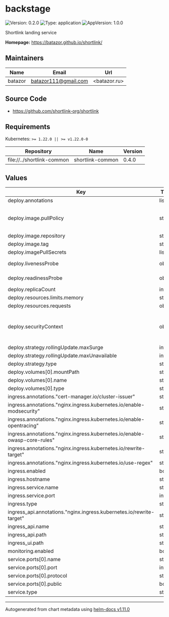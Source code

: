 # backstage

![Version: 0.2.0](https://img.shields.io/badge/Version-0.2.0-informational?style=flat-square) ![Type: application](https://img.shields.io/badge/Type-application-informational?style=flat-square) ![AppVersion: 1.0.0](https://img.shields.io/badge/AppVersion-1.0.0-informational?style=flat-square)

Shortlink landing service

**Homepage:** <https://batazor.github.io/shortlink/>

## Maintainers

| Name | Email | Url |
| ---- | ------ | --- |
| batazor | <batazor111@gmail.com> | <batazor.ru> |

## Source Code

* <https://github.com/shortlink-org/shortlink>

## Requirements

Kubernetes: `>= 1.22.0 || >= v1.22.0-0`

| Repository | Name | Version |
|------------|------|---------|
| file://../shortlink-common | shortlink-common | 0.4.0 |

## Values

| Key | Type | Default | Description |
|-----|------|---------|-------------|
| deploy.annotations | list | `[]` | Annotations to be added to controller pods |
| deploy.image.pullPolicy | string | `"Always"` | Global imagePullPolicy Default: 'Always' if image tag is 'latest', else 'IfNotPresent' Ref: http://kubernetes.io/docs/user-guide/images/#pre-pulling-images |
| deploy.image.repository | string | `"registry.gitlab.com/shortlink-org/shortlink/backstage"` |  |
| deploy.image.tag | string | `"0.14.9"` |  |
| deploy.imagePullSecrets | list | `[]` |  |
| deploy.livenessProbe | object | `{"failureThreshold":30,"httpGet":{"path":"/healthcheck","port":7007},"httpHeaders":[{"name":"Host","value":"shortlink.best"}],"initialDelaySeconds":300,"timeoutSeconds":60}` | define a liveness probe that checks every 5 seconds, starting after 5 seconds |
| deploy.readinessProbe | object | `{"httpGet":{"path":"/healthcheck","port":7007},"httpHeaders":[{"name":"Host","value":"shortlink.best"}],"initialDelaySeconds":120,"timeoutSeconds":15}` | define a readiness probe that checks every 5 seconds, starting after 5 seconds |
| deploy.replicaCount | int | `1` |  |
| deploy.resources.limits.memory | string | `"248Mi"` |  |
| deploy.resources.requests | object | `{}` |  |
| deploy.securityContext | object | `{"allowPrivilegeEscalation":false,"readOnlyRootFilesystem":"false"}` | Security Context policies for controller pods See https://kubernetes.io/docs/tasks/administer-cluster/sysctl-cluster/ for notes on enabling and using sysctls |
| deploy.strategy.rollingUpdate.maxSurge | int | `1` |  |
| deploy.strategy.rollingUpdate.maxUnavailable | int | `0` |  |
| deploy.strategy.type | string | `"RollingUpdate"` |  |
| deploy.volumes[0].mountPath | string | `"/tmp"` |  |
| deploy.volumes[0].name | string | `"tmp"` |  |
| deploy.volumes[0].type | string | `"emptyDir"` |  |
| ingress.annotations."cert-manager.io/cluster-issuer" | string | `"cert-manager-production"` |  |
| ingress.annotations."nginx.ingress.kubernetes.io/enable-modsecurity" | string | `"false"` |  |
| ingress.annotations."nginx.ingress.kubernetes.io/enable-opentracing" | string | `"false"` |  |
| ingress.annotations."nginx.ingress.kubernetes.io/enable-owasp-core-rules" | string | `"false"` |  |
| ingress.annotations."nginx.ingress.kubernetes.io/rewrite-target" | string | `"/backstage/$2"` |  |
| ingress.annotations."nginx.ingress.kubernetes.io/use-regex" | string | `"true"` |  |
| ingress.enabled | bool | `true` |  |
| ingress.hostname | string | `"shortlink.best"` |  |
| ingress.service.name | string | `"backstage"` |  |
| ingress.service.port | int | `7007` |  |
| ingress.type | string | `"nginx"` |  |
| ingress_api.annotations."nginx.ingress.kubernetes.io/rewrite-target" | string | `"/backstage/api/$2"` |  |
| ingress_api.name | string | `"backstage-api"` |  |
| ingress_api.path | string | `"/backstage/api(/|$)(.*)"` |  |
| ingress_ui.path | string | `"/backstage(/|$)(.*)"` |  |
| monitoring.enabled | bool | `true` |  |
| service.ports[0].name | string | `"http"` |  |
| service.ports[0].port | int | `7007` |  |
| service.ports[0].protocol | string | `"TCP"` |  |
| service.ports[0].public | bool | `true` |  |
| service.type | string | `"ClusterIP"` |  |

----------------------------------------------
Autogenerated from chart metadata using [helm-docs v1.11.0](https://github.com/norwoodj/helm-docs/releases/v1.11.0)
